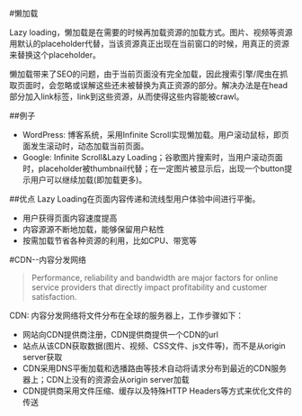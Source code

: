 #懒加载

Lazy loading，懒加载是在需要的时候再加载资源的加载方式。图片、视频等资源用默认的placeholder代替，当该资源真正出现在当前窗口的时候，用真正的资源来替换这个placeholder。

懒加载带来了SEO的问题，由于当前页面没有完全加载，因此搜索引擎/爬虫在抓取页面时，会忽略或误解这些还未被替换为真正资源的部分。解决办法是在head部分加入link标签，link到这些资源，从而使得这些内容能被crawl。

##例子

* WordPress: 博客系统，采用Infinite Scroll实现懒加载。用户滚动鼠标，即页面发生滚动时，动态加载当前页面。
* Google: Infinite Scroll&Lazy Loading；谷歌图片搜索时，当用户滚动页面时，placeholder被thumbnail代替；在一定图片被显示后，出现一个button提示用户可以继续加载(即加载更多)。

##优点
Lazy Loading在页面内容传递和流线型用户体验中间进行平衡。
* 用户获得页面内容速度提高
* 内容源源不断地加载，能够保留用户粘性
* 按需加载节省各种资源的利用，比如CPU、带宽等


#CDN--内容分发网络

> ​Performance, reliability and bandwidth are major   factors for online service providers that directly  impact profitability and customer satisfaction.

CDN: 内容分发网络将文件分布在全球的服务器上，工作步骤如下：
* 网站向CDN提供商注册，CDN提供商提供一个CDN的url
* 站点从该CDN获取数据(图片、视频、CSS文件、js文件等)，而不是从origin server获取
* CDN采用DNS平衡加载和选播路由等技术自动将请求分布到最近的CDN服务器上；CDN上没有的资源会从origin server加载
* CDN提供商采用文件压缩、缓存以及特殊HTTP Headers等方式来优化文件的传送



